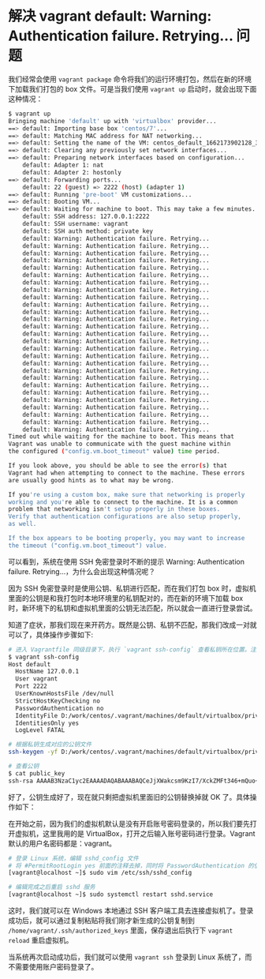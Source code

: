 # 解决 vagrant default: Warning: Authentication failure. Retrying... 问题

我们经常会使用 `vagrant package` 命令将我们的运行环境打包，然后在新的环境下加载我们打包的 box 文件。可是当我们使用 `vagrant up` 启动时，就会出现下面这种情况：

```bash
$ vagrant up
Bringing machine 'default' up with 'virtualbox' provider...
==> default: Importing base box 'centos/7'...
==> default: Matching MAC address for NAT networking...
==> default: Setting the name of the VM: centos_default_1662173902128_39172
==> default: Clearing any previously set network interfaces...
==> default: Preparing network interfaces based on configuration...
    default: Adapter 1: nat
    default: Adapter 2: hostonly
==> default: Forwarding ports...
    default: 22 (guest) => 2222 (host) (adapter 1)
==> default: Running 'pre-boot' VM customizations...
==> default: Booting VM...
==> default: Waiting for machine to boot. This may take a few minutes...
    default: SSH address: 127.0.0.1:2222
    default: SSH username: vagrant
    default: SSH auth method: private key
    default: Warning: Authentication failure. Retrying...
    default: Warning: Authentication failure. Retrying...
    default: Warning: Authentication failure. Retrying...
    default: Warning: Authentication failure. Retrying...
    default: Warning: Authentication failure. Retrying...
    default: Warning: Authentication failure. Retrying...
    default: Warning: Authentication failure. Retrying...
    default: Warning: Authentication failure. Retrying...
    default: Warning: Authentication failure. Retrying...
    default: Warning: Authentication failure. Retrying...
    default: Warning: Authentication failure. Retrying...
    default: Warning: Authentication failure. Retrying...
    default: Warning: Authentication failure. Retrying...
    default: Warning: Authentication failure. Retrying...
    default: Warning: Authentication failure. Retrying...
    default: Warning: Authentication failure. Retrying...
    default: Warning: Authentication failure. Retrying...
    default: Warning: Authentication failure. Retrying...
    default: Warning: Authentication failure. Retrying...
    default: Warning: Authentication failure. Retrying...
    default: Warning: Authentication failure. Retrying...
    default: Warning: Authentication failure. Retrying...
    default: Warning: Authentication failure. Retrying...
    default: Warning: Authentication failure. Retrying...
    default: Warning: Authentication failure. Retrying...
    default: Warning: Authentication failure. Retrying...
    default: Warning: Authentication failure. Retrying...
Timed out while waiting for the machine to boot. This means that
Vagrant was unable to communicate with the guest machine within
the configured ("config.vm.boot_timeout" value) time period.

If you look above, you should be able to see the error(s) that
Vagrant had when attempting to connect to the machine. These errors
are usually good hints as to what may be wrong.

If you're using a custom box, make sure that networking is properly
working and you're able to connect to the machine. It is a common
problem that networking isn't setup properly in these boxes.
Verify that authentication configurations are also setup properly,
as well.

If the box appears to be booting properly, you may want to increase
the timeout ("config.vm.boot_timeout") value.
```

可以看到，系统在使用 SSH 免密登录时不断的提示 Warning: Authentication failure. Retrying...，为什么会出现这种情况呢？

因为 SSH 免密登录时是使用公钥、私钥进行匹配，而在我们打包 box 时，虚拟机里面的公钥是和我打包时本地环境里的私钥配对的，而在新的环境下加载 box 时，新环境下的私钥和虚拟机里面的公钥无法匹配，所以就会一直进行登录尝试。

知道了症状，那我们现在来开药方。既然是公钥、私钥不匹配，那我们改成一对就可以了，具体操作步骤如下:

```bash
# 进入 Vagrantfile 同级目录下，执行 `vagrant ssh-config` 查看私钥所在位置。注意：虚拟机必须是启动状态 (vagrant up)
$ vagrant ssh-config
Host default
  HostName 127.0.0.1
  User vagrant
  Port 2222
  UserKnownHostsFile /dev/null
  StrictHostKeyChecking no
  PasswordAuthentication no
  IdentityFile D:/work/centos/.vagrant/machines/default/virtualbox/private_key # 这个目录就是私钥的位置
  IdentitiesOnly yes
  LogLevel FATAL

# 根据私钥生成对应的公钥文件
ssh-keygen -yf D:/work/centos/.vagrant/machines/default/virtualbox/private_key > public_key

# 查看公钥
$ cat public_key
ssh-rsa AAAAB3NzaC1yc2EAAAADAQABAAABAQCeJjXWakcsm9KzI7/XckZMFt346+mQuo+8/wKqFftsaS3Siky3GnPOqXQclH/D/O3jrvllpyAXD4hOZxZfc+4VUTBJc/bB4rTCfUsDGWfkSHvtZVuEnPrnQ3I0eydHysBgNo5jYjaQPtwodtHDZb1rJHeRL4fXghMy1toZzqwkTh5MDGEvl0hHaVrzrXnYYKgNy7TF3XgR6KpCxZ7CjnKvl1z18tNR11fXlI5ghePzJmGuueKUaJMit29/mC6Vz2zCM5+QstqoiLFI/PM86ESmdupNANLGN4fVn1SCIprNxwVWjvzEE1+LSa6v7VIhKk0e4yNOxzGG2TEUmrnxS8Wp
```

好了，公钥生成好了，现在就只剩把虚拟机里面旧的公钥替换掉就 OK 了。具体操作如下：

在开始之前，因为我们的虚拟机默认是没有开启账号密码登录的，所以我们要先打开虚拟机，这里我用的是 VirtualBox，打开之后输入账号密码进行登录。Vagrant 默认的用户名密码都是：vagrant。

```bash
# 登录 Linux 系统，编辑 sshd_config 文件
# 将 #PermitRootLogin yes 前面的注释去掉，同时将 PasswordAuthentication 的值改成 yes。
[vagrant@localhost ~]$ sudo vim /etc/ssh/sshd_config 

# 编辑完成之后重启 sshd 服务
[vagrant@localhost ~]$ sudo systemctl restart sshd.service
```

这时，我们就可以在 Windows 本地通过 SSH 客户端工具去连接虚拟机了。登录成功后，就可以通过复制粘贴将我们刚才新生成的公钥复制到 `/home/vagrant/.ssh/authorized_keys` 里面，保存退出后执行下 `vagrant reload` 重启虚拟机。

当系统再次启动成功后，我们就可以使用 `vagrant ssh` 登录到 Linux 系统了，而不需要使用账户密码登录了。
